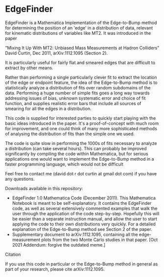 # EdgeFinder
EdgeFinder is a Mathematica Implementation of the Edge-to-Bump method for determining the position of an 'edge' in a distribution of data, relevant for kinematic distributions of variables like MT2. It was introduced in the paper

"Mixing It Up With MT2: Unbiased Mass Measurements at Hadron Colliders"
David Curtin, Dec 2011, arXiv:1112.1095 (Section 2).

It is particularly useful for fairly flat and smeared edges that are difficult to extract by other means.

Rather than performing a single particularly clever fit to extract the location of the edge or endpoint feature, the idea of the Edge-to-Bump method is to statistically analyze a distribution of fits over random subdomains of the data. Performing a huge number of simple fits goes a long way towards addressing issues of bias, unknown systematic error and choice of fit function, and supplies realistic error bars that include all sources of smearing for all the edges in a distribution.

This code is supplied for interested parties to quickly start playing with the basic ideas introduced in the paper. It's a proof-of-concept with much room for improvement, and one could think of many more sophisticated methods of analysing the distribution of fits than the simple one we used.

The code is quite slow in performing the 1000s of fits necessary to analyze a distribution (can take several hours). This can probably be improved significantly by compiling the code within Mathematica, but for serious applications one would want to implement the Edge-to-Bump method in a faster programming language, which would not be difficult

Feel free to contact me (david dot r dot curtin at gmail dot com) if you have any questions.

Downloads available in this repository:
* EdgeFinder 1.0 Mathematica Code (December 2011). This Mathematica Notebook is meant to be self-explanatory. It contains the EdgeFinder code, as well as several extensively commented examples that walk the user through the application of the code step-by-step. Hopefully this will be easier than a separate instruction manual, and allow the user to start applying the code to their own distributions very quickly. For a detailed explanation of the Edge-to-Bump method see Section 2 of the paper.
* Supplementary document to arXiv:1112.1095, containing all the edge-measurement plots from the two Monte Carlo studies in that paper. [Oct 2021 Addendum: forgive the outdated meme.] 

Citation

If you use this code in particular or the Edge-to-Bump method in general as part of your research, please cite arXiv:1112.1095.

